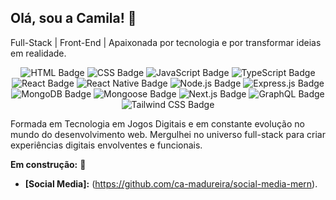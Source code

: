 ## Olá, sou a Camila! 👋

Full-Stack | Front-End | Apaixonada por tecnologia e por transformar ideias em realidade.

<p align="center">
  <img src="https://img.shields.io/badge/HTML5-E34F26?style=for-the-badge&logo=html5&logoColor=white" alt="HTML Badge">
  <img src="https://img.shields.io/badge/CSS3-1572B6?style=for-the-badge&logo=css3&logoColor=white" alt="CSS Badge">  
  <img src="https://img.shields.io/badge/JavaScript-F7DF1E?style=for-the-badge&logo=javascript&logoColor=black" alt="JavaScript Badge"> 
  <img src="https://img.shields.io/badge/TypeScript-3178C6?style=for-the-badge&logo=typescript&logoColor=white" alt="TypeScript Badge">
  <img src="https://img.shields.io/badge/React-20232A?style=for-the-badge&logo=react&logoColor=61DAFB" alt="React Badge">
  <img src="https://img.shields.io/badge/React_Native-20232A?style=for-the-badge&logo=react&logoColor=61DAFB" alt="React Native Badge"> 
  <img src="https://img.shields.io/badge/Node.js-43853D?style=for-the-badge&logo=node.js&logoColor=white" alt="Node.js Badge">
  <img src="https://img.shields.io/badge/Express.js-404D59?style=for-the-badge&logo=express&logoColor=white" alt="Express.js Badge">
  <img src="https://img.shields.io/badge/MongoDB-4EA94B?style=for-the-badge&logo=mongodb&logoColor=white" alt="MongoDB Badge">
  <img src="https://img.shields.io/badge/mongoose-%234ea94b.svg?style=for-the-badge&logo=mongoose&logoColor=white" alt="Mongoose Badge">
  <img src="https://img.shields.io/badge/Next-black?style=for-the-badge&logo=next.js&logoColor=white" alt="Next.js Badge">
  <img src="https://img.shields.io/badge/GraphQL-E10098?style=for-the-badge&logo=graphql&logoColor=white" alt="GraphQL Badge">
  <img src="https://img.shields.io/badge/Tailwind_CSS-3CB371?style=for-the-badge&logo=tailwind-css&logoColor=white" alt="Tailwind CSS Badge"> 
</p>

Formada em Tecnologia em Jogos Digitais e em constante evolução no mundo do desenvolvimento web. Mergulhei no universo full-stack para criar experiências digitais envolventes e funcionais.

**Em construção:** 🚧

* **[Social Media]:** (https://github.com/ca-madureira/social-media-mern).

